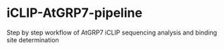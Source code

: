 # iCLIP-AtGRP7-pipeline
Step by step workflow of AtGRP7 iCLIP sequencing analysis and binding site determination
